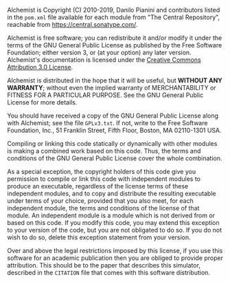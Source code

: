 Alchemist is Copyright (C) 2010-2019, Danilo Pianini and contributors listed in the `pom.xml` file available for each
module from "The Central Repository", reachable from https://central.sonatype.com/.

Alchemist is free software; you can redistribute it and/or modify it under the terms of the GNU General Public License
as published by the Free Software Foundation; either version 3, or (at your option) any later version.  Alchemist's
documentation is licensed under the [Creative Commons Attribution 3.0 License](https://creativecommons.org/licenses/by/3.0/).

Alchemist is distributed in the hope that it will be useful, but **WITHOUT ANY WARRANTY**; without even the implied
warranty of MERCHANTABILITY or FITNESS FOR A PARTICULAR PURPOSE.  See the GNU General Public License for more details.

You should have received a copy of the GNU General Public License along with Alchemist; see the file `GPLv3.txt`.  If
not, write to the Free Software Foundation, Inc., 51 Franklin Street, Fifth Floor, Boston, MA 02110-1301 USA.

Compiling or linking this code statically or dynamically with other modules is making a combined work based on this
code.  Thus, the terms and conditions of the GNU General Public License cover the whole combination.

As a special exception, the copyright holders of this code give you permission to compile or link this code with
independent modules to produce an executable, regardless of the license terms of these independent modules, and to copy
and distribute the resulting executable under terms of your choice, provided that you also meet, for each independent
module, the terms and conditions of the license of that module.  An independent module is a module which is not derived
from or based on this code.  If you modify this code, you may extend this exception to your version of the code, but
you are not obligated to do so.  If you do not wish to do so, delete this exception statement from your version.

Over and above the legal restrictions imposed by this license, if you use this software for an academic publication then
you are obliged to provide proper attribution. This should be to the paper that describes this simulator, described in
the `CITATION` file that comes with this software distribution.
